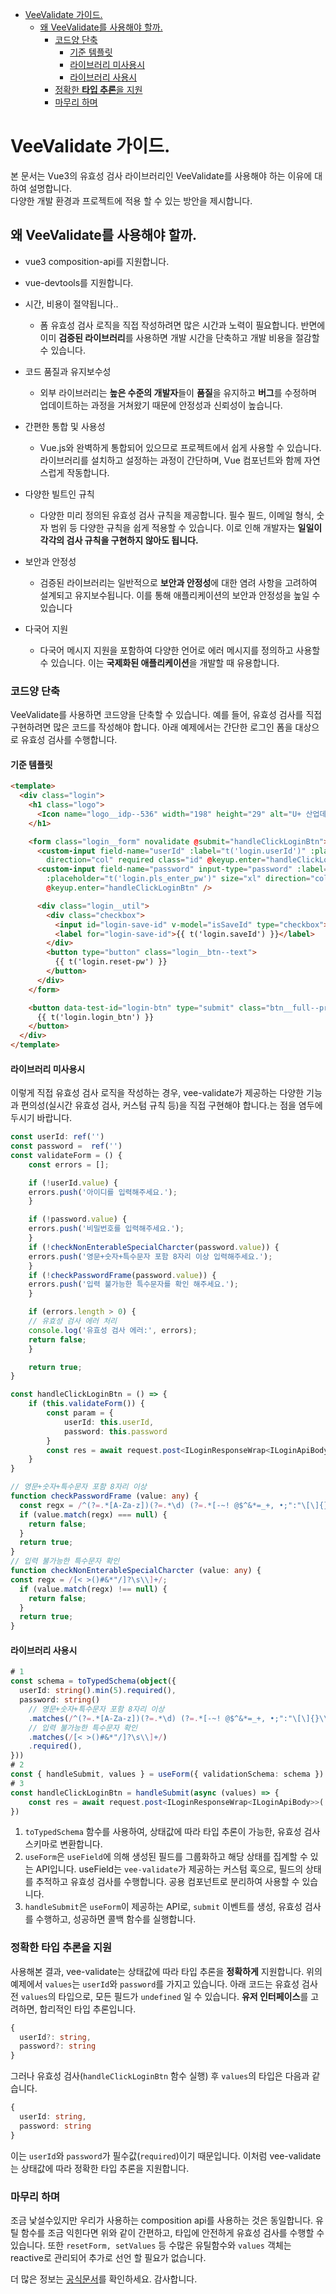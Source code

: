 - [VeeValidate 가이드.](#veevalidate-가이드)
  - [왜 VeeValidate를 사용해야 할까.](#왜-veevalidate를-사용해야-할까)
    - [코드양 단축](#코드양-단축)
      - [기준 템플릿](#기준-템플릿)
      - [라이브러리 미사용시](#라이브러리-미사용시)
      - [라이브러리 사용시](#라이브러리-사용시)
    - [정확한 **타입 추론**을 지원](#정확한-타입-추론을-지원)
    - [마무리 하며](#마무리-하며)

# VeeValidate 가이드.
본 문서는 Vue3의 유효성 검사 라이브러리인 VeeValidate를 사용해야 하는 이유에 대하여 설명합니다.  
다양한 개발 환경과 프로젝트에 적용 할 수 있는 방안을 제시합니다.

## 왜 VeeValidate를 사용해야 할까.
- vue3 composition-api를 지원합니다.

- vue-devtools를 지원합니다.

- 시간, 비용이 절약됩니다..
  - 폼 유효성 검사 로직을 직접 작성하려면 많은 시간과 노력이 필요합니다. 반면에 이미 **검증된 라이브러리**를 사용하면 개발 시간을 단축하고 개발 비용을 절감할 수 있습니다.

- 코드 품질과 유지보수성
  - 외부 라이브러리는 **높은 수준의 개발자**들이 **품질**을 유지하고 **버그**를 수정하며 업데이트하는 과정을 거쳐왔기 때문에 안정성과 신뢰성이 높습니다. 

- 간편한 통합 및 사용성 
  - Vue.js와 완벽하게 통합되어 있으므로 프로젝트에서 쉽게 사용할 수 있습니다.  
  라이브러리를 설치하고 설정하는 과정이 간단하며, Vue 컴포넌트와 함께 자연스럽게 작동합니다.

- 다양한 빌트인 규칙
  - 다양한 미리 정의된 유효성 검사 규칙을 제공합니다. 필수 필드, 이메일 형식, 숫자 범위 등 다양한 규칙을 쉽게 적용할 수 있습니다. 이로 인해 개발자는 **일일이 각각의 검사 규칙을 구현하지 않아도 됩니다.**

- 보안과 안정성 
  - 검증된 라이브러리는 일반적으로 **보안과 안정성**에 대한 염려 사항을 고려하여 설계되고 유지보수됩니다. 이를 통해 애플리케이션의 보안과 안정성을 높일 수 있습니다

- 다국어 지원
  - 다국어 메시지 지원을 포함하여 다양한 언어로 에러 메시지를 정의하고 사용할 수 있습니다. 이는 **국제화된 애플리케이션**을 개발할 때 유용합니다.

### 코드양 단축
VeeValidate를 사용하면 코드양을 단축할 수 있습니다. 
예를 들어, 유효성 검사를 직접 구현하려면 많은 코드를 작성해야 합니다.
아래 예제에서는 간단한 로그인 폼을 대상으로 유효성 검사를 수행합니다.

#### 기준 템플릿
```html
<template>
  <div class="login">
    <h1 class="logo">
      <Icon name="logo__idp--536" width="198" height="29" alt="U+ 산업데이터플랫폼" />
    </h1>

    <form class="login__form" novalidate @submit="handleClickLoginBtn">
      <custom-input field-name="userId" :label="t('login.userId')" :placeholder="t('login.pls_enter_id')" size="xl"
        direction="col" required class="id" @keyup.enter="handleClickLoginBtn" />
      <custom-input field-name="password" input-type="password" :label="t('login.password')"
        :placeholder="t('login.pls_enter_pw')" size="xl" direction="col" required class="pw"
        @keyup.enter="handleClickLoginBtn" />

      <div class="login__util">
        <div class="checkbox">
          <input id="login-save-id" v-model="isSaveId" type="checkbox">
          <label for="login-save-id">{{ t('login.saveId') }}</label>
        </div>
        <button type="button" class="login__btn--text">
          {{ t('login.reset-pw') }}
        </button>
      </div>
    </form>

    <button data-test-id="login-btn" type="submit" class="btn__full--primary btn--xl" @click="handleClickLoginBtn">
      {{ t('login.login_btn') }}
    </button>
  </div>
</template>
```
#### 라이브러리 미사용시
이렇게 직접 유효성 검사 로직을 작성하는 경우, 
vee-validate가 제공하는 다양한 기능과 편의성(실시간 유효성 검사, 커스텀 규칙 등)을 
직접 구현해야 합니다.는 점을 염두에 두시기 바랍니다.
```ts
const userId: ref('')
const password =  ref('')
const validateForm = () {
    const errors = [];

    if (!userId.value) {
    errors.push('아이디를 입력해주세요.');
    }

    if (!password.value) {
    errors.push('비밀번호를 입력해주세요.');
    }
    if (!checkNonEnterableSpecialCharcter(password.value)) {
    errors.push('영문+숫자+특수문자 포함 8자리 이상 입력해주세요.');
    }
    if (!checkPasswordFrame(password.value)) {
    errors.push('입력 불가능한 특수문자를 확인 해주세요.');
    }

    if (errors.length > 0) {
    // 유효성 검사 에러 처리
    console.log('유효성 검사 에러:', errors);
    return false;
    }

    return true;
}

const handleClickLoginBtn = () => {
    if (this.validateForm()) {
        const param = {
            userId: this.userId,
            password: this.password
        }
        const res = await request.post<ILoginResponseWrap<ILoginApiBody>>(param)
    }
}

// 영문+숫자+특수문자 포함 8자리 이상
function checkPasswordFrame (value: any) {
  const regx = /^(?=.*[A-Za-z])(?=.*\d) (?=.*[-~! @$^&*=_+, •;":"\[\]{}\\])(?! .*\s). {8,20}$/;
  if (value.match(regx) === null) {
    return false;
  }
  return true;
}
// 입력 불가능한 특수문자 확인
function checkNonEnterableSpecialCharcter (value: any) {
const regx = /[< >()#&*"/]?\s\\]+/;
  if (value.match(regx) !== null) {
    return false;
  }
  return true;
} 
```

#### 라이브러리 사용시
```ts
# 1
const schema = toTypedSchema(object({
  userId: string().min(5).required(),
  password: string()
    // 영문+숫자+특수문자 포함 8자리 이상
    .matches(/^(?=.*[A-Za-z])(?=.*\d) (?=.*[-~! @$^&*=_+, •;":"\[\]{}\\])(?! .*\s). {8,20}$/)
    // 입력 불가능한 특수문자 확인
    .matches(/[< >()#&*"/]?\s\\]+/)
    .required(),
}))
# 2
const { handleSubmit, values } = useForm({ validationSchema: schema })
# 3
const handleClickLoginBtn = handleSubmit(async (values) => {
    const res = await request.post<ILoginResponseWrap<ILoginApiBody>>(..values)
})
```
1. `toTypedSchema` 함수를 사용하여, 상태값에 따라 타입 추론이 가능한, 유효성 검사 스키마로 변환합니다.
2. `useForm`은 `useField`에 의해 생성된 필드를 그룹화하고 해당 상태를 집계할 수 있는 API입니다.
useField는 `vee-validate`가 제공하는 커스텀 훅으로, 필드의 상태를 추적하고 유효성 검사를 수행합니다.
공용 컴포넌트로 분리하여 사용할 수 있습니다.
1. `handleSubmit`은 `useForm`이 제공하는 API로, `submit` 이벤트를 생성, 유효성 검사를 수행하고, 성공하면 콜백 함수를 실행합니다.


### 정확한 **타입 추론**을 지원
사용해본 결과, vee-validate는 상태값에 따라 타입 추론을 **정확하게** 지원합니다.
위의 예제에서 `values`는 `userId`와 `password`를 가지고 있습니다.
아래 코드는 유효성 검사 전 `values`의 타입으로, 모든 필드가 `undefined` 일 수 있습니다.
**유저 인터페이스**를 고려하면, 합리적인 타입 추론입니다.
```ts
{
  userId?: string,
  password?: string
}
```

그러나 유효성 검사(`handleClickLoginBtn` 함수 실행) 후 `values`의 타입은 다음과 같습니다.
```ts
{
  userId: string,
  password: string
}
```
이는 `userId`와 `password`가 필수값(`required`)이기 때문입니다.
이처럼 vee-validate는 상태값에 따라 정확한 타입 추론을 지원합니다.



### 마무리 하며
조금 낯설수있지만 우리가 사용하는 composition api를 사용하는 것은 동일합니다.
유틸 함수를 조금 익힌다면 위와 같이 간편하고, 타입에 안전하게 유효성 검사를 수행할 수 있습니다.
또한 `resetForm, setValues` 등 수많은 유틸함수와 `values` 객체는 reactive로 관리되어 추가로 선언 할 필요가 없습니다.  

더 많은 정보는 [공식문서](https://vee-validate.logaretm.com/v4/guide/overview)를 확인하세요.
감사합니다.


